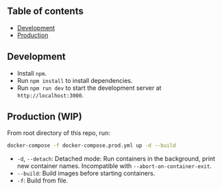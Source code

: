 ## Table of contents

- [Development](#development)
- [Production](#production-wip)

## Development

- Install `npm`.
- Run `npm install` to install dependencies.
- Run `npm run dev` to start the development server at `http://localhost:3000`.

## Production (WIP)

From root directory of this repo, run:

```bash
docker-compose -f docker-compose.prod.yml up -d --build
```
* `-d`, `--detach`: Detached mode: Run containers in the background, print new container names. Incompatible with `--abort-on-container-exit`.
* `--build`: Build images before starting containers.
* `-f`: Build from file.
